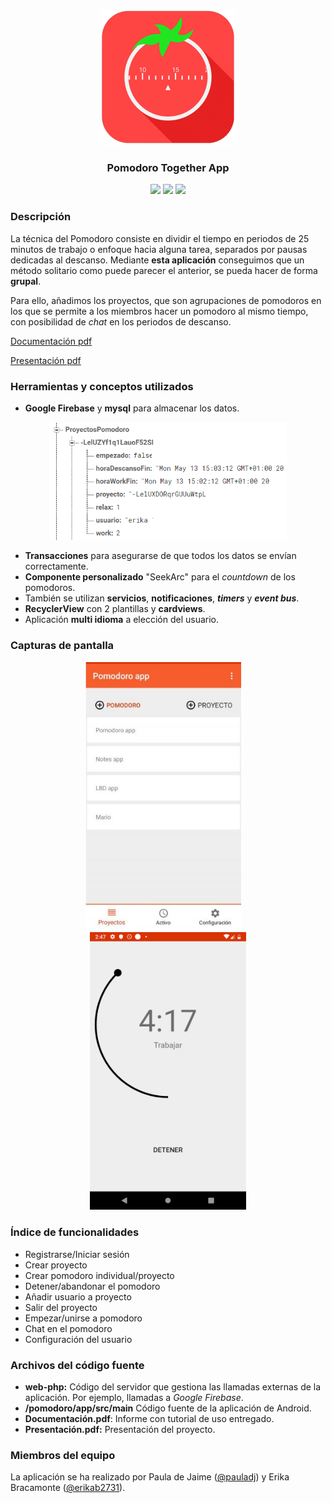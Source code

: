 <div align="center"><img src="img/ic_launcher_pomodoro.png" /></div>

<h3 align="center">Pomodoro Together App</h3>

<div align="center">
    <img src="https://img.shields.io/badge/Android-≥5.0-green?logo=android" />
    <img src="https://img.shields.io/badge/Java-v1.8-orange?logo=java" />
    <img src="https://img.shields.io/badge/PHP-v7.x-blue?logo=php" />
</div>


### Descripción

La técnica del Pomodoro consiste en dividir el tiempo en periodos de 25 minutos de trabajo o enfoque hacia alguna tarea, separados por pausas dedicadas al descanso. Mediante **esta aplicación** conseguimos que un método solitario como puede parecer el anterior, se pueda hacer de forma **grupal**.

Para ello, añadimos los proyectos, que son agrupaciones de pomodoros en los que se permite a los miembros hacer un pomodoro al mismo tiempo, con posibilidad de *chat* en los periodos de descanso.

[Documentación pdf](https://github.com/pauladj/android-pomodoro-together-app/blob/images/Documentaci%C3%B3n.pdf)

[Presentación pdf](https://github.com/pauladj/android-pomodoro-together-app/blob/images/Presentaci%C3%B3n.pdf)

### Herramientas y conceptos utilizados

- **Google Firebase** y **mysql** para almacenar los datos.
<div align="center"><img src="img\firebase.jpg" width="380"/></div>

- **Transacciones** para asegurarse de que todos los datos se envían correctamente.
- **Componente personalizado** "SeekArc" para el *countdown* de los pomodoros. 
- También se utilizan **servicios**, **notificaciones**, ***timers*** y ***event bus***.
- **RecyclerView** con 2 plantillas y **cardviews**.
- Aplicación **multi idioma** a elección del usuario.

### Capturas de pantalla
<div align="center"><img src="img\main-screen.jpg"  width="250" />&nbsp;&nbsp;&nbsp;&nbsp;<img src="img\pomodoro.jpg" width="250"/></div>

### Índice de funcionalidades

- Registrarse/Iniciar sesión
- Crear proyecto 
- Crear pomodoro individual/proyecto
- Detener/abandonar el pomodoro
- Añadir usuario a proyecto
- Salir del proyecto
- Empezar/unirse a pomodoro
- Chat en el pomodoro
- Configuración del usuario

### Archivos del código fuente

- **web-php:** Código del servidor que gestiona las llamadas externas de la aplicación.  Por ejemplo, llamadas a *Google Firebase*.
- **/pomodoro/app/src/main** Código fuente de la aplicación de Android.
- **Documentación.pdf**: Informe con tutorial de uso entregado.
- **Presentación.pdf:** Presentación del proyecto.

### Miembros del equipo

La aplicación se ha realizado por Paula de Jaime (<a href="https://github.com/pauladj">@pauladj</a>) y Erika Bracamonte (<a href="https://github.com/erikab2731">@erikab2731</a>).

